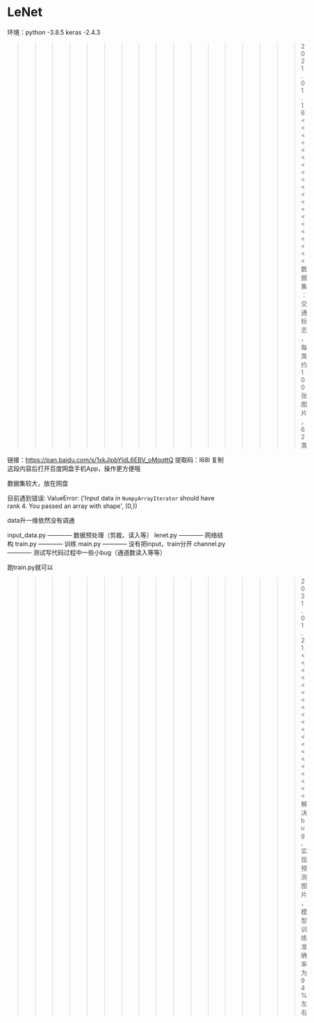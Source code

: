 # LeNet

环境：python -3.8.5
      keras  -2.4.3


>>>>>>>>>>>>>>>>>2021.01.16<<<<<<<<<<<<<<<<<<<<
数据集：交通标志，每类约100张图片，62类

链接：https://pan.baidu.com/s/1xkJipbYldL6EBV_oMqqttQ 
提取码：l68l 
复制这段内容后打开百度网盘手机App，操作更方便哦

数据集较大，放在网盘


目前遇到错误:
ValueError: ('Input data in `NumpyArrayIterator` should have rank 4. You passed an array with shape', (0,))

data升一维依然没有调通

input_data.py  ————  数据预处理（剪裁、读入等）
lenet.py       ————  网络结构
train.py       ————  训练
main.py        ————  没有把input，train分开
channel.py     ————  测试写代码过程中一些小bug（通道数读入等等）

跑train.py就可以


>>>>>>>>>>>>>>>>>2021.01.21<<<<<<<<<<<<<<<<<<<<
解决bug,实现预测图片，模型训练准确率为94%左右

